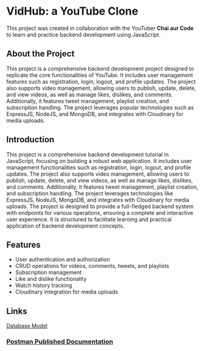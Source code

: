 # VidHub: a YouTube Clone

This project was created in collaboration with the YouTuber **Chai aur Code** to learn and practice backend development using JavaScript.

## About the Project

This project is a comprehensive backend development project designed to replicate the core functionalities of YouTube. It includes user management features such as registration, login, logout, and profile updates. The project also supports video management, allowing users to publish, update, delete, and view videos, as well as manage likes, dislikes, and comments. Additionally, it features tweet management, playlist creation, and subscription handling. 
The project leverages popular technologies such as ExpressJS, NodeJS, and MongoDB, and integrates with Cloudinary for media uploads.


## Introduction
This project is a comprehensive backend development tutorial in JavaScript, focusing on building a robust web application. It includes user management functionalities such as registration, login, logout, and profile updates. The project also supports video management, allowing users to publish, update, delete, and view videos, as well as manage likes, dislikes, and comments. Additionally, it features tweet management, playlist creation, and subscription handling. The project leverages technologies like ExpressJS, NodeJS, MongoDB, and integrates with Cloudinary for media uploads. The project is designed to provide a full-fledged backend system with endpoints for various operations, ensuring a complete and interactive user experience. It is structured to facilitate learning and practical application of backend development concepts.

## Features
- User authentication and authorization
- CRUD operations for videos, comments, tweets, and playlists
- Subscription management
- Like and dislike functionality
- Watch history tracking
- Cloudinary integration for media uploads

## Links
[Database Model](https://app.eraser.io/workspace/YtPqZ1VogxGy1jzIDkzj)

### [Postman Published Documentation](https://documenter.getpostman.com/view/22110498/2sAYBREYyb)
